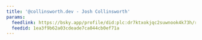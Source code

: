 ```yaml
---
title: '@collinsworth.dev - Josh Collinsworth'
params:
  feedlink: https://bsky.app/profile/did:plc:dr7ktxokjqc2suwnook4k73h/rss
  feedid: 1ea3f9b62a03cdeade7ca044cb0ef71a
---
```

